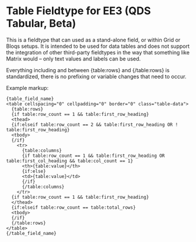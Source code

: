 # Table Fieldtype for EE3 (QDS Tabular, Beta)

This is a fieldtype that can used as a stand-alone field, or within Grid or Bloqs
setups. It is intended to be used for data tables and does not support the integration
of other third-party fieldtypes in the way that something like Matrix would – only
text values and labels can be used.

Everything including and between {table:rows} and {/table:rows} is standardized,
there is no prefixing or variable changes that need to occur.

Example markup:

```
{table_field_name}
<table cellspacing="0" cellpadding="0" border="0" class="table-data">
  {table:rows}
  {if table:row_count == 1 && table:first_row_heading}
  <thead>
  {if:elseif table:row_count == 2 && table:first_row_heading OR ! table:first_row_heading}
  <tbody>
  {/if}
    <tr>
      {table:columns}
      {if table:row_count == 1 && table:first_row_heading OR table:first_col_heading && table:col_count == 1}
      <th>{table:value}</th>
      {if:else}
      <td>{table:value}</td>
      {/if}
      {/table:columns}
    </tr>
  {if table:row_count == 1 && table:first_row_heading}
  </thead>
  {if:elseif table:row_count == table:total_rows}
  <tbody>
  {/if}
  {/table:rows}
</table>
{/table_field_name}
```
